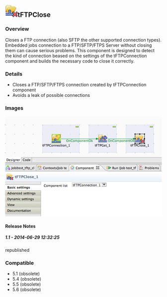 ## <img src='./logo.jpg' width='40' height='40'>tFTPClose

### Overview
Closes a FTP connection (also SFTP the other supported connection types).
Embedded jobs connection to a FTP/SFTP/FTPS Server without closing them can cause serious problems. 
This component is designed to detect the kind of connection beased on the settings of the tFTPConnection component and builds the necessary code to close it correctly.
### Details
* Closes a FTP/SFTP/FTPS connection created by tFTPConnection component
* Avoids a leak of possible connections
### Images
<a href='./screenshots/v_1.1__1.jpg'><img src='./screenshots/v_1.1__1.jpg' ></a>



#### Release Notes

##### 1.1 - 2014-06-29 12:32:25
republished
### Compatible
 -  5.1 (obsolete)
 -   5.4 (obsolete)
 -   5.5 (obsolete)
 -   5.6 (obsolete)